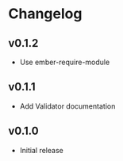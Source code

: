 # Changelog

## v0.1.2

- Use ember-require-module

## v0.1.1

- Add Validator documentation

## v0.1.0

  - Initial release
